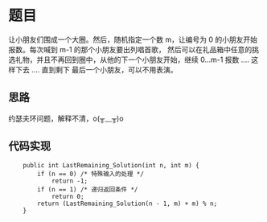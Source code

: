 # 题目

让小朋友们围成一个大圈。然后，随机指定一个数 m，让编号为 0 的小朋友开始报数。每次喊到 m-1 的那个小朋友要出列唱首歌，
然后可以在礼品箱中任意的挑选礼物，并且不再回到圈中，从他的下一个小朋友开始，继续 0...m-1 报数 .... 这样下去 .... 直到剩下
最后一个小朋友，可以不用表演。

## 思路

约瑟夫环问题，解释不清，o(╥﹏╥)o

## 代码实现


```
    public int LastRemaining_Solution(int n, int m) {
        if (n == 0) /* 特殊输入的处理 */
            return -1;
        if (n == 1) /* 递归返回条件 */
            return 0;
        return (LastRemaining_Solution(n - 1, m) + m) % n;
    }
```
